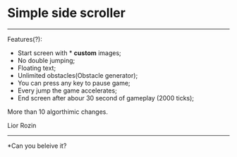 # Simple side scroller
--------------------------------------
Features(?):
* Start screen with \* **custom** images;
* No double jumping;
* Floating text;
* Unlimited obstacles(Obstacle generator);
* You can press any key to pause game;
* Every jump the game accelerates;
* End screen after abour 30 second of gameplay (2000 ticks);

More than 10 algorthimic changes.



Lior Rozin

------------------------------------------
\*Can you beleive it?
